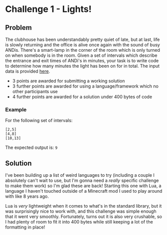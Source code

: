 # Challenge 1 - Lights!

## Problem
The clubhouse has been understandably pretty quiet of late, but at last, life is slowly returning and the office is alive once again with the sound of busy ANDis.
There's a smart-lamp in the corner of the room which is only turned on when somebody is in the room.
Given a set of intervals which describe the entrance and exit times of ANDi's in minutes, your task is to write code to determine how many minutes the light has been on for in total.
The input data is provided [here](https://pastebin.com/erXaH6G9).

* 3 points are awarded for submitting a working solution
* 3 further points are awarded for using a language/framework which no other participants use
* 4 further points are awarded for a solution under 400 bytes of code

### Example
For the following set of intervals:
```
[2,5]
[4,8]
[10,13]
```
The expected output is: `9`

## Solution
I've been building up a list of weird languages to try (including a couple I absolutely can't wait to use, but I'm gonna need a *really* specific challenge to make them work) so I'm glad these are back!
Starting this one with Lua, a language I haven't touched outside of a Minecraft mod I used to play around with like 8 years ago.

Lua is *very* lightweight when it comes to what's in the standard library, but it was surprisingly nice to work with, and this challenge was simple enough that it went very smoothly.
Fortunately, turns out it is also very crushable, so I had plenty of room to fit it into 400 bytes while still keeping a lot of the formatting in place!
